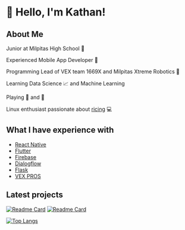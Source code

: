 # :wave: Hello, I'm Kathan!

## About Me 

Junior at Milpitas High School :school:

Experienced Mobile App Developer :iphone: 

Programming Lead of VEX team 1669X and Milpitas Xtreme Robotics :robot:

Learning Data Science :chart_with_upwards_trend:  and Machine Learning

Playing :ping_pong: and :basketball: 

Linux enthusiast passionate about [ricing](https://github.com/kathansheth04/NordRice) :computer:

## What I have experience with 

* [React Native](https://reactnative.dev)
* [Flutter](https://flutter.dev)
* [Firebase](https://firebase.google.com)
* [Dialogflow](https://cloud.google.com/dialogflow/docs)
* [Flask](https://flask.palletsprojects.com/en/1.1.x/)
* [VEX PROS](https://pros.cs.purdue.edu)

## Latest projects
[![Readme Card](https://github-readme-stats.vercel.app/api/pin/?username=kathansheth04&repo=dvhacks&include_all_commits=true&count_private=true&theme=gotham)](https://github.com/kathansheth04/dvhacks)
[![Readme Card](https://github-readme-stats.vercel.app/api/pin/?username=kathansheth04&repo=BraceForecast&include_all_commits=true&count_private=true&theme=gotham)](https://github.com/kathansheth04/BraceForecast)


[![Top Langs](https://github-readme-stats.vercel.app/api/top-langs/?username=kathansheth04&langs_count=5&include_all_commits=true&count_private=true&theme=gotham&layout=compact)](https://github.com/kathansheth04)
